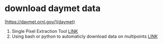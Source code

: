 # download daymet data

[https://daymet.ornl.gov/](daymet)

1. Single Pixel Extraction Tool [LINK](https://daymet.ornl.gov/single-pixel/)
2. Using bash or python to automaticly download data on multipoints  [LINK](https://github.com/ornldaac/daymet-single-pixel-batch)
